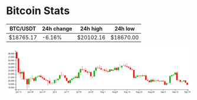 # Bitcoin Stats

BTC/USDT|24h change|24h high|24h low|
|---|---|---|---|
|$18765.17|-6.16%|$20102.16|$18670.00|

<img src="./chart.svg">
